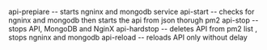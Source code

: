 api-prepiare -- starts ngninx and mongodb service
api-start -- checks for ngninx and mongodb then starts the api from json thorugh pm2 
api-stop -- stops API, MongoDB and NginX
api-hardstop -- deletes API from pm2 list , stops ngninx and mongodb
api-reload -- reloads API only without delay